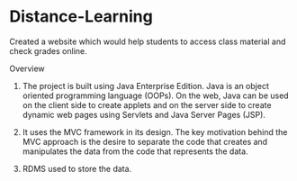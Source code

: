 # Distance-Learning
Created a website which would help students to access class material and check grades online.

Overview 

1. The project is built using Java Enterprise Edition. Java is an object oriented
programming language (OOPs). On the web, Java can be used on the client side to create
applets and on the server side to create dynamic web pages using Servlets and Java
Server Pages (JSP).

2. It uses the MVC framework in its design. The key motivation behind the MVC
approach is the desire to separate the code that creates and manipulates the data from the
code that represents the data.
3. RDMS used to store the data.
